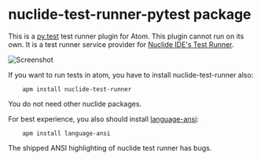 # nuclide-test-runner-pytest package

This is a [py.test](http://pytest.org) test runner plugin for Atom.  This plugin cannot run
on its own.  It is a test runner service provider for
[Nuclide IDE's Test Runner](https://atom.io/packages/nuclide-test-runner).

![Screenshot](https://raw.githubusercontent.com/klorenz/nuclide-test-runner-pytest/master/screenshot.png)

If you want to run  tests in atom, you have to install nuclide-test-runner also:

```shell
    apm install nuclide-test-runner
```

You do not need other nuclide packages.

For best experience, you also should install
[language-ansi](https://atom.io/packages/language-ansi):
```shell
    apm install language-ansi
```

The shipped ANSI highlighting of nuclide test runner has bugs.
